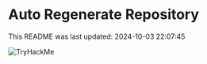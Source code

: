 # Auto Regenerate Repository

This README was last updated: 2024-10-03 22:07:45

 ![TryHackMe](https://tryhackme.com/badge/533634)